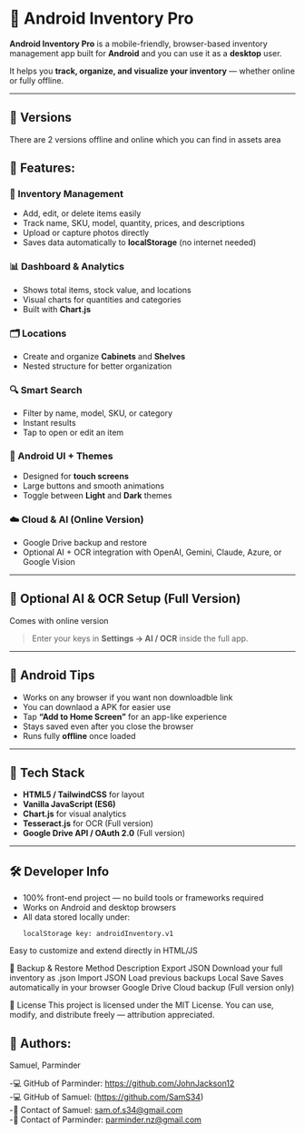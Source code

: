 # 📱 Android Inventory Pro

**Android Inventory Pro** is a mobile-friendly, browser-based inventory management app built for **Android** and you can use it as a **desktop** user.

It helps you **track, organize, and visualize your inventory** — whether online or fully offline.

---

## 🔗 Versions
There are 2 versions offline and online which you can find in assets area


## 🚀 Features:

### 🧩 Inventory Management
- Add, edit, or delete items easily  
- Track name, SKU, model, quantity, prices, and descriptions  
- Upload or capture photos directly  
- Saves data automatically to **localStorage** (no internet needed)

### 📊 Dashboard & Analytics
- Shows total items, stock value, and locations  
- Visual charts for quantities and categories  
- Built with **Chart.js**

### 🗂️ Locations
- Create and organize **Cabinets** and **Shelves**  
- Nested structure for better organization  

### 🔍 Smart Search
- Filter by name, model, SKU, or category  
- Instant results  
- Tap to open or edit an item  

### 🎨 Android UI + Themes
- Designed for **touch screens**  
- Large buttons and smooth animations  
- Toggle between **Light** and **Dark** themes  

### ☁️ Cloud & AI (Online Version)
- Google Drive backup and restore  
- Optional AI + OCR integration with OpenAI, Gemini, Claude, Azure, or Google Vision  

---

## 🧠 Optional AI & OCR Setup (Full Version)
Comes with online version

> Enter your keys in **Settings → AI / OCR** inside the full app.

---

## 📲 Android Tips

- Works on any browser if you want non downloadble link
- You can downlaod a APK for easier use
- Tap **“Add to Home Screen”** for an app-like experience  
- Stays saved even after you close the browser  
- Runs fully **offline** once loaded  

---

## 🧰 Tech Stack

- **HTML5 / TailwindCSS** for layout  
- **Vanilla JavaScript (ES6)**  
- **Chart.js** for visual analytics  
- **Tesseract.js** for OCR (Full version)  
- **Google Drive API / OAuth 2.0** (Full version)

---

## 🛠️ Developer Info

- 100% front-end project — no build tools or frameworks required  
- Works on Android and desktop browsers  
- All data stored locally under:  
  ```text
  localStorage key: androidInventory.v1
Easy to customize and extend directly in HTML/JS

💾 Backup & Restore
Method	Description
Export JSON	Download your full inventory as .json
Import JSON	Load previous backups
Local Save	Saves automatically in your browser
Google Drive	Cloud backup (Full version only)

📝 License
This project is licensed under the MIT License.
You can use, modify, and distribute freely — attribution appreciated.

  
## 👤 Authors:
Samuel, Parminder
  
-💻 GitHub of Parminder: https://github.com/JohnJackson12<br />
-💻 GitHub of Samuel: (https://github.com/SamS34)<br />
-📧 Contact of Samuel: sam.of.s34@gmail.com<br />
-📧 Contact of Parminder: parminder.nz@gmail.com<br />

